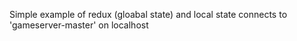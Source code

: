 Simple example of redux (gloabal state) and local state
connects to 'gameserver-master' on localhost

